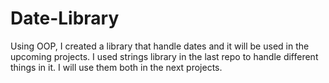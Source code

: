 # Date-Library
Using OOP, I created a library that handle dates and it will be used in the upcoming projects.
I used strings library in the last repo to handle different things in it.
I will use them both in the next projects.
